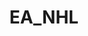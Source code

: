 ---
title: EA_NHL
crosslinks:
- livven
- youtubefactsbot
- NHLHUT
- EANHLfranchise
- youtubot
- MassdropBot
- EANHLGoalie
- EASHL
- canucks
- u_imguralbumbot
- john_yukis_bots
- armchairsimleague
- xboxone
- CustomFranchise17
- Madden
- hockeycards
- hockey
- autourbanbot
- HitBoxPorn
- HUT_Trades
---